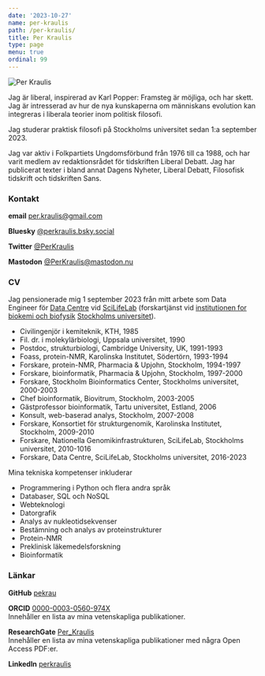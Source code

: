 ```yaml
---
date: '2023-10-27'
name: per-kraulis
path: /per-kraulis/
title: Per Kraulis
type: page
menu: true
ordinal: 99
---
```

![Per Kraulis](/files/Per_Kraulis_2023-10-27.jpg "Per Kraulis")

Jag är liberal, inspirerad av Karl Popper: Framsteg är möjliga, och har skett. Jag är intresserad av hur de nya kunskaperna om människans evolution kan integreras i liberala teorier inom politisk filosofi.

Jag studerar praktisk filosofi på Stockholms universitet sedan 1:a september 2023.

Jag var aktiv i Folkpartiets Ungdomsförbund från 1976 till ca 1988, och har varit medlem av redaktionsrådet för tidskriften Liberal Debatt. Jag har publicerat texter i bland annat Dagens Nyheter, Liberal Debatt, Filosofisk tidskrift och tidskriften Sans.

### Kontakt

**email** per.kraulis@gmail.com

**Bluesky** [@perkraulis.bsky.social](https://bsky.app/profile/perkraulis.bsky.social)

**Twitter** [@PerKraulis](https://twitter.com/PerKraulis)

**Mastodon** [@PerKraulis@mastodon.nu](https://mastodon.nu/@PerKraulis)

### CV

Jag pensionerade mig 1 september 2023 från mitt arbete som Data Engineer för [Data Centre](https://www.scilifelab.se/data/) vid [SciLifeLab](https://www.scilifelab.se/) (forskartjänst vid [institutionen for biokemi och biofysik](http://www.dbb.su.se/) [Stockholms universitet](http://www.su.se/)).

- Civilingenjör i kemiteknik, KTH, 1985
- Fil. dr. i molekylärbiologi, Uppsala universitet, 1990
- Postdoc, strukturbiologi, Cambridge University, UK, 1991-1993
- Foass, protein-NMR, Karolinska Institutet, Södertörn, 1993-1994
- Forskare, protein-NMR, Pharmacia & Upjohn, Stockholm, 1994-1997
- Forskare, bioinformatik, Pharmacia & Upjohn, Stockholm, 1997-2000
- Forskare, Stockholm Bioinformatics Center, Stockholms universitet, 2000-2003
- Chef bioinformatik, Biovitrum, Stockholm, 2003-2005
- Gästprofessor bioinformatik, Tartu universitet, Estland, 2006
- Konsult, web-baserad analys, Stockholm, 2007-2008
- Forskare, Konsortiet för strukturgenomik, Karolinska Institutet, Stockholm, 2009-2010
- Forskare, Nationella Genomikinfrastrukturen, SciLifeLab, Stockholms universitet, 2010-1016
- Forskare, Data Centre, SciLifeLab, Stockholms universitet, 2016-2023

Mina tekniska kompetenser inkluderar
- Programmering i Python och flera andra språk
- Databaser, SQL och NoSQL
- Webteknologi
- Datorgrafik
- Analys av nukleotidsekvenser
- Bestämning och analys av proteinstrukturer
- Protein-NMR
- Preklinisk läkemedelsforskning
- Bioinformatik

### Länkar

**GitHub** [pekrau](https://github.com/pekrau)

**ORCID** [0000-0003-0560-974X](https://orcid.org/0000-0003-0560-974X)  
Innehåller en lista av mina vetenskapliga publikationer.

**ResearchGate** [Per_Kraulis](https://www.researchgate.net/profile/Per_Kraulis)  
Innehåller en lista av mina vetenskapliga publikationer med några Open Access PDF:er.

**LinkedIn** [perkraulis](https://www.linkedin.com/in/perkraulis)
